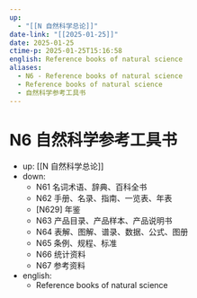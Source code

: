 ```yaml
---
up:
  - "[[N 自然科学总论]]"
date-link: "[[2025-01-25]]"
date: 2025-01-25
ctime-p: 2025-01-25T15:16:58
english: Reference books of natural science
aliases:
  - N6 - Reference books of natural science
  - Reference books of natural science
  - 自然科学参考工具书
---
```


# N6 自然科学参考工具书

- up: [[N 自然科学总论]]
- down:
	- N61 名词术语、辞典、百科全书
	- N62 手册、名录、指南、一览表、年表
	- [N629] 年鉴
	- N63 产品目录、产品样本、产品说明书
	- N64 表解、图解、谱录、数据、公式、图册
	- N65 条例、规程、标准
	- N66 统计资料
	- N67 参考资料
- english:
	- Reference books of natural science
